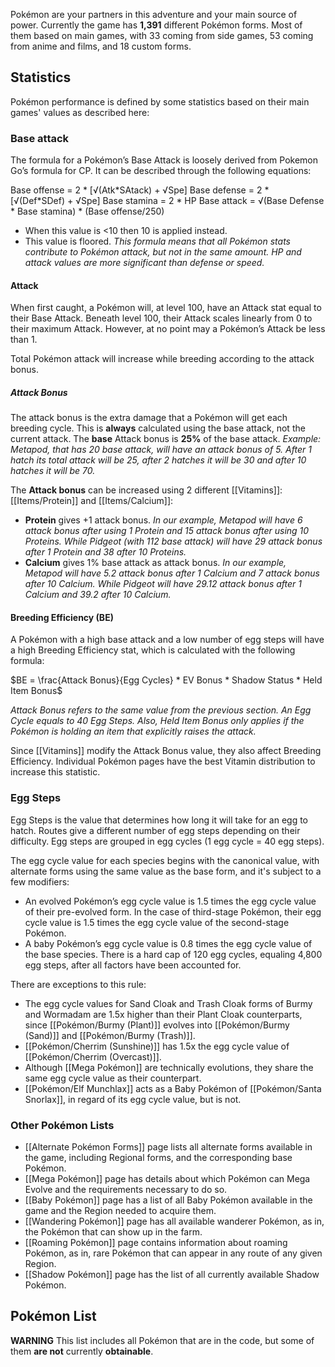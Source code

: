 Pokémon are your partners in this adventure and your main source of power. Currently the game has **1,391** different Pokémon forms. Most of them based on main games, with 33 coming from side games, 53 coming from anime and films, and 18 custom forms.

## Statistics

Pokémon performance is defined by some statistics based on their main games' values as described here:

### Base attack

The formula for a Pokémon’s Base Attack is loosely derived from Pokemon Go’s formula for CP. It can be described through the following equations:

Base offense = 2 \* [√(Atk\*SAtack) + √Spe]
Base defense = 2 \* [√(Def\*SDef) + √Spe]
Base stamina = 2 \* HP
Base attack = √(Base Defense \* Base stamina) \* (Base offense/250)
* When this value is \<10 then 10 is applied instead.
* This value is floored.
*This formula means that all Pokémon stats contribute to Pokémon attack, but not in the same amount. HP and attack values are more significant than defense or speed.*

#### Attack

When first caught, a Pokémon will, at level 100, have an Attack stat equal to their Base Attack. Beneath level 100, their Attack scales linearly from 0 to their maximum Attack. However, at no point may a Pokémon’s Attack be less than 1.

Total Pokémon attack will increase while breeding according to the attack bonus.

##### Attack Bonus

The attack bonus is the extra damage that a Pokémon will get each breeding cycle.
This is **always** calculated using the base attack, not the current attack.
The **base** Attack bonus is **25%** of the base attack.
*Example: Metapod, that has 20 base attack, will have an attack bonus of 5. After 1 hatch its total attack will be 25, after 2 hatches it will be 30 and after 10 hatches it will be 70.*

The **Attack bonus** can be increased using 2 different [[Vitamins]]: [[Items/Protein]] and [[Items/Calcium]]:
* **Protein** gives +1 attack bonus. *In our example, Metapod will have 6 attack bonus after using 1 Protein and 15 attack bonus after using 10 Proteins. While Pidgeot (with 112 base attack) will have 29 attack bonus after 1 Protein and 38 after 10 Proteins.*
* **Calcium** gives 1% base attack as attack bonus. *In our example, Metapod will have 5.2 attack bonus after 1 Calcium and 7 attack bonus after 10 Calcium. While Pidgeot will have 29.12 attack bonus after 1 Calcium and 39.2 after 10 Calcium.*

#### Breeding Efficiency (BE)
A Pokémon with a high base attack and a low number of egg steps will have a high Breeding Efficiency stat, which is calculated with the following formula:

$BE = \frac{Attack Bonus}{Egg Cycles} * EV Bonus * Shadow Status * Held Item Bonus$

*Attack Bonus refers to the same value from the previous section. An Egg Cycle equals to 40 Egg Steps. Also, Held Item Bonus only applies if the Pokémon is holding an item that explicitly raises the attack.*

Since [[Vitamins]] modify the Attack Bonus value, they also affect Breeding Efficiency. Individual Pokémon pages have the best Vitamin distribution to increase this statistic.

### Egg Steps

Egg Steps is the value that determines how long it will take for an egg to hatch.
Routes give a different number of egg steps depending on their difficulty.
Egg steps are grouped in egg cycles (1 egg cycle = 40 egg steps).

The egg cycle value for each species begins with the canonical value, with alternate forms using the same value as the base form, and it's subject to a few modifiers:

* An evolved Pokémon’s egg cycle value is 1.5 times the egg cycle value of their pre-evolved form. In the case of third-stage Pokémon, their egg cycle value is 1.5 times the egg cycle value of the second-stage Pokémon.
* A baby Pokémon’s egg cycle value is 0.8 times the egg cycle value of the base species.
There is a hard cap of 120 egg cycles, equaling 4,800 egg steps, after all factors have been accounted for.

There are exceptions to this rule:

* The egg cycle values for Sand Cloak and Trash Cloak forms of Burmy and Wormadam are 1.5x higher than their Plant Cloak counterparts, since [[Pokémon/Burmy (Plant)]] evolves into [[Pokémon/Burmy (Sand)]] and [[Pokémon/Burmy (Trash)]].
* [[Pokémon/Cherrim (Sunshine)]] has 1.5x the egg cycle value of [[Pokémon/Cherrim (Overcast)]].
* Although [[Mega Pokémon]] are technically evolutions, they share the same egg cycle value as their counterpart.
* [[Pokémon/Elf Munchlax]] acts as a Baby Pokémon of [[Pokémon/Santa Snorlax]], in regard of its egg cycle value, but is not.

### Other Pokémon Lists
- [[Alternate Pokémon Forms]] page lists all alternate forms available in the game, including Regional forms, and the corresponding base Pokémon.
- [[Mega Pokémon]] page has details about which Pokémon can Mega Evolve and the requirements necessary to do so.
- [[Baby Pokémon]] page has a list of all Baby Pokémon available in the game and the Region needed to acquire them.
- [[Wandering Pokémon]] page has all available wanderer Pokémon, as in, the Pokémon that can show up in the farm.
- [[Roaming Pokémon]] page contains information about roaming Pokémon, as in, rare Pokémon that can appear in any route of any given Region.
- [[Shadow Pokémon]] page has the list of all currently available Shadow Pokémon.

## Pokémon List
**WARNING**
This list includes all Pokémon that are in the code, but some of them **are not** currently **obtainable**.
